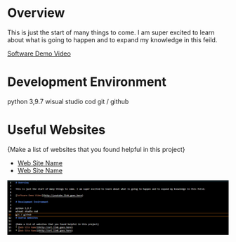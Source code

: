 # Overview

This is just the start of many things to come. I am super excited to learn about what is going to happen and to expand my knowledge in this feild.

[Software Demo Video](http://youtube.link.goes.here)

# Development Environment

python 3,9.7
wisual studio cod
git / github
# Useful Websites

{Make a list of websites that you found helpful in this project}
* [Web Site Name](http://url.link.goes.here)
* [Web Site Name](http://url.link.goes.here)

![picture](Screenshot_readme.png)